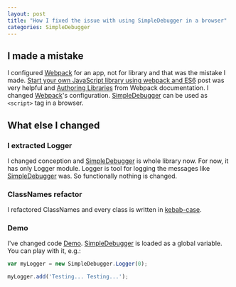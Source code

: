 ```yaml
---
layout: post
title: "How I fixed the issue with using SimpleDebugger in a browser"
categories: SimpleDebugger
---
```


## I made a mistake

I configured [Webpack] for an app, not for library and that was the mistake I made.
[Start your own JavaScript library using webpack and ES6] post was very helpful and [Authoring Libraries] from Webpack documentation.
I changed [Webpack]'s configuration. [SimpleDebugger] can be used as `<script>` tag in a browser.

## What else I changed

### I extracted Logger

I changed conception and [SimpleDebugger] is whole library now.
For now, it has only Logger module.
Logger is tool for logging the messages like [SimpleDebugger] was.
So functionally nothing is changed.

### ClassNames refactor

I refactored ClassNames and every class is written in [kebab-case].

### Demo

I've changed code [Demo].
[SimpleDebugger] is loaded as a global variable.
You can play with it, e.g.:

```js
var myLogger = new SimpleDebugger.Logger(0);

myLogger.add('Testing... Testing...');
```

[Webpack]: https://webpack.github.io/
[Start your own JavaScript library using webpack and ES6]: http://krasimirtsonev.com/blog/article/javascript-library-starter-using-webpack-es6
[Authoring Libraries]: https://webpack.js.org/guides/author-libraries/
[SimpleDebugger]: https://github.com/th3mon/simple-debugger
[kebab-case]: http://wiki.c2.com/?KebabCase
[Demo]: https://rawgit.com/th3mon/simple-debugger/develop/index.html
